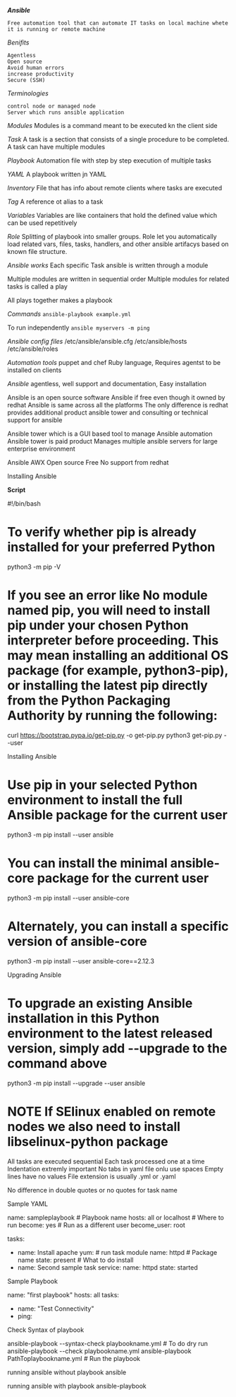 ***Ansible***

```Open spurce software provisioning and configuration management and application deployment tools enabling IaC.
Free automation tool that can automate IT tasks on local machine whete it is running or remote machine
```

*Benifits*
```
Agentless
Open source
Avoid human errors
increase productivity
Secure (SSH)
```
*Terminologies*
```
control node or managed node
Server which runs ansible application
```

*Modules*
Modules is a command meant to be executed kn the client side

*Task*
A task is a section that consists of a single procedure to be completed. A task can have multiple modules

*Playbook*
Automation file with step by step execution of multiple tasks

*YAML*
A playbook written jn YAML

*Inventory*
File that has info about remote clients where tasks are executed

*Tag*
A reference ot alias to a task

*Variables*
Variables are like containers that hold the defined value which can be used repetitively

*Role*
Splitting of playbook into smaller groups. Role let you automatically load related vars, files, tasks, handlers, and other ansible artifacys based on known file structure.


*Ansible works*
Each specific  Task  ansible is written through a module

Multiple modules are written in sequential order 
Multiple modules for related tasks is called a play

All plays together  makes a playbook

*Commands*
```ansible-playbook example.yml```

To run independently
```ansible myservers -m ping```

*Ansible config files*
/etc/ansible/ansible.cfg
/etc/ansible/hosts
/etc/ansible/roles

*Automation tools*
puppet and chef 
Ruby language, Requires agentst to be installed on clients 

*Ansible*
agentless, well support and documentation, Easy installation 


Ansible  is an open source software
Ansible if free even though it owned by redhat
Ansible is same across all the platforms
The only difference is redhat provides additional product ansible tower and consulting or technical support for ansible

Ansible tower which is a GUI based tool to manage Ansible automation
Ansible tower is paid product 
Manages multiple ansible servers for large enterprise environment 

Ansible AWX
Open source
Free 
No support from redhat

Installing Ansible

****Script****

#!/bin/bash

# To verify whether pip is already installed for your preferred Python

python3 -m pip -V   

# If you see an error like No module named pip, you will need to install pip under your chosen Python interpreter before proceeding. This may mean installing an additional OS package (for example, python3-pip), or installing the latest pip directly from the Python Packaging Authority by running the following:

curl https://bootstrap.pypa.io/get-pip.py -o get-pip.py
python3 get-pip.py --user

Installing Ansible

# Use pip in your selected Python environment to install the full Ansible package for the current user

python3 -m pip install --user ansible

# You can install the minimal ansible-core package for the current user

python3 -m pip install --user ansible-core

# Alternately, you can install a specific version of ansible-core

python3 -m pip install --user ansible-core==2.12.3


Upgrading Ansible
# To upgrade an existing Ansible installation in this Python environment to the latest released version, simply add --upgrade to the command above

python3 -m pip install --upgrade --user ansible


# NOTE If  SElinux enabled on remote nodes we also need to install libselinux-python package

All tasks are executed sequential
Each task processed one at a time
Indentation extremly important
No tabs in yaml file
onlu use spaces
Empty lines have no values
File extension is usually .yml or .yaml

No difference in double quotes or no quotes for task name


Sample YAML

name: sampleplaybook # Playbook name
hosts: all or localhost # Where to run
become: yes # Run as a different user
become_user: root

tasks:
- name: Install apache
  yum:  # run task module
  name: httpd # Package name
  state: present # What to do install
- name: Second sample task
  service:
  name: httpd
  state: started

Sample Playbook

name: "first playbook"
hosts: all
tasks: 
- name: "Test Connectivity"
- ping:

Check Syntax of playbook

ansible-playbook --syntax-check playbookname.yml # To do dry run
ansible-playbook --check playbookname.yml
ansible-playbook PathToplaybookname.yml # Run the playbook

running ansible without playbook
ansible

running ansible with playbook
ansible-playbook



  
  


